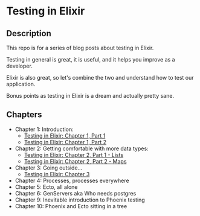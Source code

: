 # Testing in Elixir

## Description

This repo is for a series of blog posts about testing in Elixir.

Testing in general is great, it is useful, and it helps you improve as a developer.

Elixir is also great, so let's combine the two and understand how to test our application.

Bonus points as testing in Elixir is a dream and actually pretty sane.

## Chapters

* Chapter 1: Introduction:
    * [Testing in Elixir: Chapter 1, Part 1](https://medium.com/@hoodsuphopeshigh/testing-in-elixir-chapter-1-introduction-c263c31a3de8)
    * [Testing in Elixir: Chapter 1, Part 2](https://medium.com/@hoodsuphopeshigh/testing-in-elixir-chapter-1-introduction-e724a15d2f3)
* Chapter 2: Getting comfortable with more data types:
    * [Testing in Elixir: Chapter 2, Part 1 - Lists](https://medium.com/@hoodsuphopeshigh/testing-in-elixir-chapter-2-getting-comfortable-with-more-data-types-8174cac7ca7f)
    * [Testing in Elixir: Chapter 2, Part 2 - Maps](https://medium.com/@hoodsuphopeshigh/testing-in-elixir-chapter-2-getting-comfortable-with-more-data-types-83fc2076f070)
* Chapter 3: Going outside...
    * [Testing in Elixir: Chapter 3]()
* Chapter 4: Processes, processes everywhere
* Chapter 5: Ecto, all alone
* Chapter 6: GenServers aka Who needs postgres
* Chapter 9: Inevitable introduction to Phoenix testing
* Chapter 10: Phoenix and Ecto sitting in a tree
